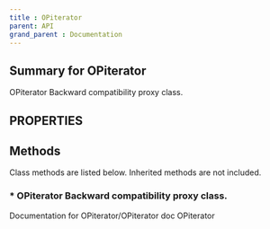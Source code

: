 ```yaml
---
title : OPiterator
parent: API
grand_parent : Documentation
---
```

## Summary for OPiterator
OPiterator Backward compatibility proxy class.
## PROPERTIES
## Methods
Class methods are listed below. Inherited methods are not included.
### * OPiterator Backward compatibility proxy class.
Documentation for OPiterator/OPiterator
doc OPiterator

